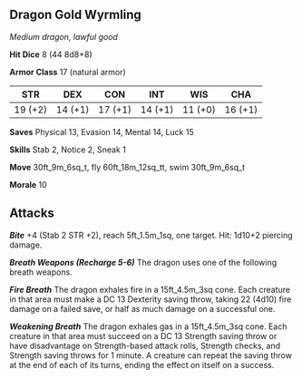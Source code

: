 ## Dragon Gold Wyrmling

*Medium dragon, lawful good*

**Hit Dice** 8 (44 8d8+8)

**Armor Class** 17 (natural armor)

| STR     | DEX     | CON     | INT     | WIS     | CHA     |
|---------|---------|---------|---------|---------|---------|
| 19 (+2) | 14 (+1) | 17 (+1) | 14 (+1) | 11 (+0) | 16 (+1) |

**Saves** Physical 13, Evasion 14, Mental 14, Luck 15

**Skills** Stab 2, Notice 2, Sneak 1

**Move** 30ft\_9m\_6sq\_t, fly 60ft\_18m\_12sq\_tt, swim 30ft\_9m\_6sq\_t

**Morale** 10

## Attacks

***Bite*** +4 (Stab 2 STR +2), reach 5ft\_1.5m\_1sq, one target. Hit: 1d10+2 piercing damage.

***Breath Weapons (Recharge 5-6)*** The dragon uses one of the following breath weapons.

***Fire Breath*** The dragon exhales fire in a 15ft\_4.5m\_3sq cone. Each creature in that area must make a DC 13 Dexterity saving throw, taking 22 (4d10) fire damage on a failed save, or half as much damage on a successful one.

***Weakening Breath*** The dragon exhales gas in a 15ft\_4.5m\_3sq cone. Each creature in that area must succeed on a DC 13 Strength saving throw or have disadvantage on Strength-based attack rolls, Strength checks, and Strength saving throws for 1 minute. A creature can repeat the saving throw at the end of each of its turns, ending the effect on itself on a success.

